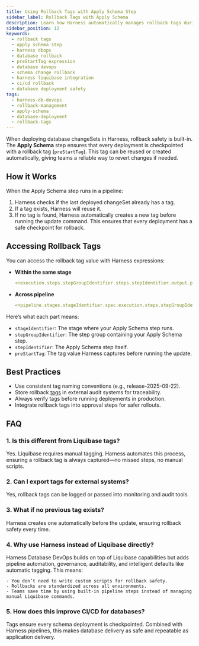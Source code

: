 ```yaml
---
title: Using Rollback Tags with Apply Schema Step
sidebar_label: Rollback Tags with Apply Schema
description: Learn how Harness automatically manages rollback tags during the Apply Schema step, ensuring safe and reliable database rollbacks in Harness Database DevOps.
sidebar_position: 12
keywords:
  - rollback tags
  - apply schema step
  - harness dbops
  - database rollback
  - preStartTag expression
  - database devops
  - schema change rollback
  - harness liquibase integration
  - ci/cd rollback
  - database deployment safety
tags:
  - harness-db-devops
  - rollback-management
  - apply-schema
  - database-deployment
  - rollback-tags
---
```


When deploying database changeSets in Harness, rollback safety is built-in. The **Apply Schema** step ensures that every deployment is checkpointed with a rollback tag (`preStartTag`). This tag can be reused or created automatically, giving teams a reliable way to revert changes if needed.  

## How it Works  
When the Apply Schema step runs in a pipeline:
1. Harness checks if the last deployed changeSet already has a tag.
2. If a tag exists, Harness will reuse it.
3. If no tag is found, Harness automatically creates a new tag before running the update command.
This ensures that every deployment has a safe checkpoint for rollback.
## Accessing Rollback Tags  

You can access the rollback tag value with Harness expressions:  

- **Within the same stage**  
  ```yaml
  <+execution.steps.stepGroupIdentifier.steps.stepIdentifier.output.preStartTag>
  ```
- **Across pipeline**
   ```yaml
   <+pipeline.stages.stageIdentifier.spec.execution.steps.stepGroupIdentifier.steps.stepIdentifier.output.preStartTag>
   ```
Here’s what each part means:
- `stageIdentifier`: The stage where your Apply Schema step runs.
- `stepGroupIdentifier`: The step group containing your Apply Schema step.
- `stepIdentifier`: The Apply Schema step itself.
- `preStartTag`: The tag value Harness captures before running the update.

## Best Practices
- Use consistent tag naming conventions (e.g., release-2025-09-22).
- Store rollback [tags](https://developer.harness.io/docs/database-devops/concepts/glossary/tag) in external audit systems for traceability.
- Always verify tags before running deployments in production.
- Integrate rollback tags into approval steps for safer rollouts.

## FAQ
### 1. Is this different from Liquibase tags?
Yes. Liquibase requires manual tagging. Harness automates this process, ensuring a rollback tag is always captured—no missed steps, no manual scripts.
### 2. Can I export tags for external systems?
Yes, rollback tags can be logged or passed into monitoring and audit tools.
### 3. What if no previous tag exists?
Harness creates one automatically before the update, ensuring rollback safety every time.
### 4. Why use Harness instead of Liquibase directly?
Harness Database DevOps builds on top of Liquibase capabilities but adds pipeline automation, governance, auditability, and intelligent defaults like automatic tagging. This means:

    - You don’t need to write custom scripts for rollback safety.
    - Rollbacks are standardized across all environments.
    - Teams save time by using built-in pipeline steps instead of managing manual Liquibase commands.
### 5. How does this improve CI/CD for databases?
Tags ensure every schema deployment is checkpointed. Combined with Harness pipelines, this makes database delivery as safe and repeatable as application delivery.